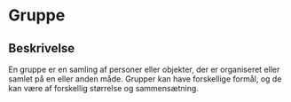 # Gruppe

## Beskrivelse

En gruppe er en samling af personer eller objekter, der er organiseret eller samlet på en eller anden måde. Grupper kan have forskellige formål, og de kan være af forskellig størrelse og sammensætning.
